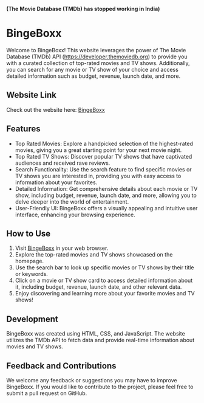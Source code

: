 **(The Movie Database (TMDb) has stopped working in India)**

# BingeBoxx

Welcome to BingeBoxx! This website leverages the power of The Movie Database (TMDb) API (https://developer.themoviedb.org) to provide you with a curated collection of top-rated movies and TV shows. Additionally, you can search for any movie or TV show of your choice and access detailed information such as budget, revenue, launch date, and more. 

## Website Link
Check out the website here: [BingeBoxx](https://main--bingeboxx.netlify.app/)

## Features
- Top Rated Movies: Explore a handpicked selection of the highest-rated movies, giving you a great starting point for your next movie night.
- Top Rated TV Shows: Discover popular TV shows that have captivated audiences and received rave reviews.
- Search Functionality: Use the search feature to find specific movies or TV shows you are interested in, providing you with easy access to information about your favorites.
- Detailed Information: Get comprehensive details about each movie or TV show, including budget, revenue, launch date, and more, allowing you to delve deeper into the world of entertainment.
- User-Friendly UI: BingeBoxx offers a visually appealing and intuitive user interface, enhancing your browsing experience.

## How to Use
1. Visit [BingeBoxx](https://main--bingeboxx.netlify.app/) in your web browser.
2. Explore the top-rated movies and TV shows showcased on the homepage.
3. Use the search bar to look up specific movies or TV shows by their title or keywords.
4. Click on a movie or TV show card to access detailed information about it, including budget, revenue, launch date, and other relevant data.
5. Enjoy discovering and learning more about your favorite movies and TV shows!

## Development
BingeBoxx was created using HTML, CSS, and JavaScript. The website utilizes the TMDb API to fetch data and provide real-time information about movies and TV shows.

## Feedback and Contributions
We welcome any feedback or suggestions you may have to improve BingeBoxx. If you would like to contribute to the project, please feel free to submit a pull request on GitHub.
